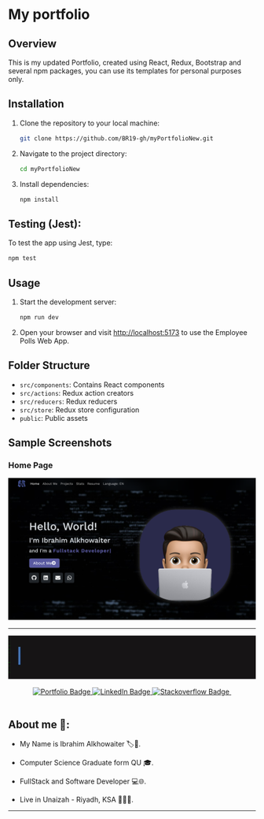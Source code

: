 
# My portfolio

## Overview

This is my updated Portfolio, created using React, Redux, Bootstrap and several npm packages, you can use its templates for personal purposes only.

## Installation

1. Clone the repository to your local machine:

   ```bash
   git clone https://github.com/BR19-gh/myPortfolioNew.git
   ```

2. Navigate to the project directory:

   ```bash
   cd myPortfolioNew
   ```

3. Install dependencies:

   ```bash
   npm install
   ```

## Testing (Jest):
To test the app using Jest, type:
   ```bash
   npm test
   ```

## Usage

1. Start the development server:

   ```bash
   npm run dev
   ```

2. Open your browser and visit [http://localhost:5173](http://localhost:5173) to use the Employee Polls Web App.

## Folder Structure

- `src/components`: Contains React components
- `src/actions`: Redux action creators
- `src/reducers`: Redux reducers
- `src/store`: Redux store configuration
- `public`: Public assets

## Sample Screenshots

### Home Page
![Home Page](./public/readmeImg.png)

<hr>
<div id="header" align="center">
  <img align="center" src="https://github.com/BR19-gh/BR19-gh/blob/master/FullSizeRender.gif" alt=""/>
  <br><br>
  <div id="badges">
  <a href="https://br19.me">
    <img src="https://img.shields.io/badge/Portfolio-navy?style=for-the-badge&logo=website&logoColor=white" alt="Portfolio Badge"/>
  </a>
    <a href="https://www.linkedin.com/in/ibrahim-alkhowaiter-430b24203/">
    <img src="https://img.shields.io/badge/LinkedIn-blue?style=for-the-badge&logo=linkedin&logoColor=white" alt="LinkedIn Badge"/>
  </a>
  <a href="https://stackoverflow.com/users/16627404/br19-so">
    <img src="https://img.shields.io/badge/Stackoverflow-orange?style=for-the-badge&logo=stackoverflow&logoColor=white" alt="Stackoverflow Badge"/>
  </a>
    <img src="https://komarev.com/ghpvc/?username=BR19-gh&style=for-the-badge&color=red" alt=""/>
</div>
</div> 

<br>

## About me 🔎:

- My Name is Ibrahim Alkhowaiter 🏷️👤.

- Computer Science Graduate form QU 🎓.

- FullStack and Software Developer 💻🌐.

- Live in Unaizah - Riyadh, KSA 🌴🇸🇦.

<div>


<hr>

